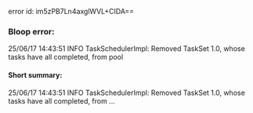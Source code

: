 error id: im5zPB7Ln4axglWVL+CIDA==
### Bloop error:

25/06/17 14:43:51 INFO TaskSchedulerImpl: Removed TaskSet 1.0, whose tasks have all completed, from pool
#### Short summary: 

25/06/17 14:43:51 INFO TaskSchedulerImpl: Removed TaskSet 1.0, whose tasks have all completed, from ...
